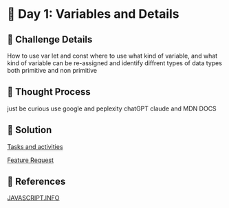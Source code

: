 # 🌟 Day 1: Variables and Details 

## 📜 Challenge Details

How to use var let and const where to use what kind of variable, and what kind of variable can be re-assigned and identify diffrent types of data types both primitive and non primitive

## 📝 Thought Process

just be curious use google and peplexity chatGPT claude and MDN DOCS 

## 🔎 Solution

[Tasks and activities](https://github.com/SURENDRA-BABU-VUNNAM/JavaScript-30-Day-challenge/tree/main/01_Day_1_variables_and_data_types/01_tasks_and_activities)

[Feature Request](https://github.com/SURENDRA-BABU-VUNNAM/JavaScript-30-Day-challenge/tree/main/01_Day_1_variables_and_data_types/02_feature_request)

## 🔗 References

[JAVASCRIPT.INFO](https://javascript.info/)
